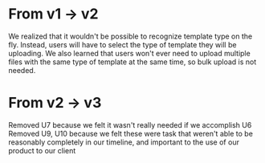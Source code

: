 # From v1 -> v2
We realized that it wouldn't be possible to recognize template type on the fly.
Instead, users will have to select the type of template they will be uploading.
We also learned that users won't ever need to upload multiple files with the
same type of template at the same time, so bulk upload is not needed.


# From v2 -> v3

Removed U7 because we felt it wasn't really needed if we accomplish U6
Removed U9, U10 because we felt these were task that weren't able to be reasonably completely in our timeline, and important to the  use of our product to our client
